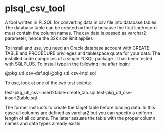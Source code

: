 # plsql_csv_tool
A tool written in PLSQL for converting data in csv file into database tables. The database table can be created on the fly
because the first line/record must contain the column names. The csv data is passed as varchar2 parameter, hence the 32k size limit applies

To install and use, you need an Oracle database account with CREATE TABLE and PROCEDURE privileges and tablespace quota for your data. The installed code comprises of a single PLSQL package. It has been tested with SQLPLUS. To install type in the following line after login:

@pkg_utl_csv-def.sql
@pkg_utl_csv-impl.sql

To use, look at one of the two test scripts:

test-pkg_utl_csv-insert2table-create_tab.sql
test-pkg_utl_csv-insert2table.sql

The former instructs to create the target table before loading data. In this case all columns are defined as varchar2 but you can specify a uniform length of all columns. The latter assume the table with the proper column names and data types already exists.
